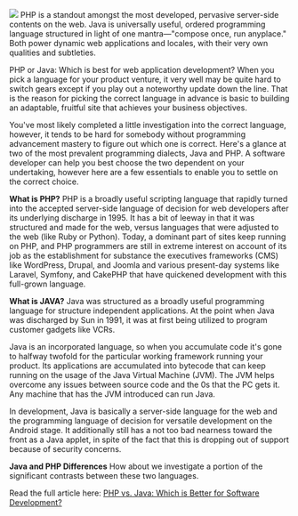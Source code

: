 ![](https://images.viblo.asia/f03fe9ef-a617-4906-8a84-3a10db972de7.png)
PHP is a standout amongst the most developed, pervasive server-side contents on the web. Java is universally useful, ordered programming language structured in light of one mantra—"compose once, run anyplace." Both power dynamic web applications and locales, with their very own qualities and subtleties.

PHP or Java: Which is best for web application development?
When you pick a language for your product venture, it very well may be quite hard to switch gears except if you play out a noteworthy update down the line. That is the reason for picking the correct language in advance is basic to building an adaptable, fruitful site that achieves your business objectives.

You've most likely completed a little investigation into the correct language, however, it tends to be hard for somebody without programming advancement mastery to figure out which one is correct. Here's a glance at two of the most prevalent programming dialects, Java and PHP. A software developer can help you best choose the two dependent on your undertaking, however here are a few essentials to enable you to settle on the correct choice.

**What is PHP?**
PHP is a broadly useful scripting language that rapidly turned into the accepted server-side language of decision for web developers after its underlying discharge in 1995. It has a bit of leeway in that it was structured and made for the web, versus languages that were adjusted to the web (like Ruby or Python). Today, a dominant part of sites keep running on PHP, and PHP programmers are still in extreme interest on account of its job as the establishment for substance the executives frameworks (CMS) like WordPress, Drupal, and Joomla and various present-day systems like Laravel, Symfony, and CakePHP that have quickened development with this full-grown language.

**What is JAVA?**
Java was structured as a broadly useful programming language for structure independent applications. At the point when Java was discharged by Sun in 1991, it was at first being utilized to program customer gadgets like VCRs.

Java is an incorporated language, so when you accumulate code it's gone to halfway twofold for the particular working framework running your product. Its applications are accumulated into bytecode that can keep running on the usage of the Java Virtual Machine (JVM). The JVM helps overcome any issues between source code and the 0s that the PC gets it. Any machine that has the JVM introduced can run Java.

In development, Java is basically a server-side language for the web and the programming language of decision for versatile development on the Android stage. It additionally still has a not too bad nearness toward the front as a Java applet, in spite of the fact that this is dropping out of support because of security concerns.

**Java and PHP Differences**
How about we investigate a portion of the significant contrasts between these two languages.

Read the full article here: [PHP vs. Java: Which is Better for Software Development?](https://www.decipherzone.com/blog-detail/PHP-vs--Java--Which-is-Better-for--Software-Development-)